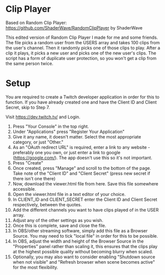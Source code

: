 # Clip Player
Based on Random Clip Player: https://github.com/ShaderWave/RandomClipPlayer by ShaderWave

This edited version of Random Clip Player I made for me and some friends. The file picks a random user from the USERS array and takes 100 clips from the user's channel. Then it randomly picks one of those clips to play. After a clip it plays, it picks a new user and picks one of the new user's clips. The script has a form of duplicate user protection, so you won't get a clip from the same person twice.

# Setup
You are required to create a Twitch developer application in order for this to function. If you have already created one and have the Client ID and Client Secret, skip to Step 7.

Visit https://dev.twitch.tv/ and Login.
1. Press "Your Console" in the top right.
2. Under "Applications" press "Register Your Application"
3. Give it any name, it doesn't matter. Select the most appropriate category, or just "Other."
4. As an "OAuth redirect URL" is required, enter a link to any website - preferably one you own, or just enter a link to google (https://google.com/). The app doesn't use this so it's not important.
5. Press "Create"
6. Once created, press "Manage" and scroll to the bottom of the page. Take note of the "Client ID" and "Client Secret" (press new secret if there isn't one there)
7. Now, download the viewer.html file from here. Save this file somewhere accessible.
8. Open the viewer.html file in a text editor of your choice.
9. In CLIENT_ID and CLIENT_SECRET enter the Client ID and Client Secret respectively, between the quotes.
10. Add the different channels you want to have clips played of in the USER array.
11. Adjust any of the other settings as you wish.
12. Once this is complete, save and close the file.
13. In OBS/other streaming software, simply add this file as a Browser Source. You may need to tick "local file" in order for this to be possible.
14. In OBS, adjust the width and height of the Browser Source in the "Properties" panel rather than scaling it, this ensures that the clips play at the highest possible quality without becoming blurry when scaled.
15. Optionally, you may also want to consider enabling "Shutdown source when not visible" and "Refresh browser when scene becomes active" for the most flexibility.
